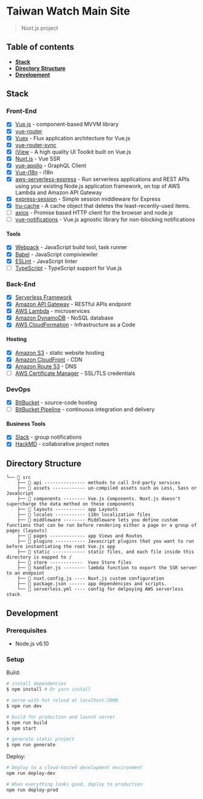 # Taiwan Watch Main Site

> Nuxt.js project

## Table of contents

- **[Stack](#stack)**
- **[Directory Structure](#directory-structure)**
- **[Development](#development)**

## Stack

### Front-End

- [x] [Vue.js](https://vuejs.org/) - component-based MVVM library
- [x] [vue-router](https://github.com/vuejs/vue-router)
- [x] [Vuex](https://github.com/vuejs/vuex) - Flux application architecture for Vue.js
- [x] [vue-router-sync](https://github.com/vuejs/vuex-router-sync)
- [x] [iView](https://github.com/iview/iview) - A high quality UI Toolkit built on Vue.js
- [x] [Nuxt.js](https://nuxtjs.org/guide/installation) - Vue SSR
- [x] [vue-apollo](https://github.com/akryum/vue-apollo) - GraphQL Client
- [x] [Vue-i18n](https://github.com/kazupon/vue-i18n) - i18n
- [x] [aws-serverless-express](https://github.com/awslabs/aws-serverless-express) - Run serverless applications and REST APIs using your existing Node.js application framework, on top of AWS Lambda and Amazon API Gateway
- [x] [express-session](https://github.com/expressjs/session) - Simple session middleware for Express
- [x] [lru-cache](https://github.com/isaacs/node-lru-cache ) - A cache object that deletes the least-recently-used items.
- [ ] [axios](https://github.com/axios/axios) - Promise based HTTP client for the browser and node.js
- [ ] [vue-notifications](https://github.com/se-panfilov/vue-notifications) - Vue.js agnostic library for non-blocking notifications

#### Tools

- [x] [Webpack](https://webpack.github.io/) - JavaScript build tool, task runner
- [x] [Babel](https://babeljs.io/) - JavaScript compiviewiler
- [x] [ESLint](http://eslint.org/) - JavaScript linter
- [ ] [TypeScript](https://vuejs.org/v2/guide/typescript.html) - TypeScript support for Vue.js

### Back-End

- [x] [Serverless Framework](http://serverless.com/)
- [x] [Amazon API Gateway](https://aws.amazon.com/api-gateway) - RESTful APIs endpoint
- [x] [AWS Lambda](https://aws.amazon.com/lambda) - microservices
- [x] [Amazon DynamoDB](https://aws.amazon.com/dynamodb) - NoSQL database
- [x] [AWS CloudFormation](https://aws.amazon.com/cloudformation) - Infrastructure as a Code

#### Hosting

- [x] [Amazon S3](https://aws.amazon.com/s3) - static website hosting
- [x] [Amazon CloudFront](https://aws.amazon.com/cloudfront) - CDN
- [x] [Amazon Route 53](https://aws.amazon.com/route53) - DNS
- [ ] [AWS Certificate Manager](https://aws.amazon.com/certificate-manager) - SSL/TLS credentials

### DevOps

- [x] [BitBucket](https://bitbucket.org/) - source-code hosting
- [ ] [BitBucket Pipeline](https://bitbucket.org/product/features/pipelines) - continuous integration and delivery

#### Business Tools

- [x] [Slack](https://taiwan-watch-slack-invite.herokuapp.com/) - group notifications
- [x] [HackMD](https://hackmd.io/c/BJKPgq5sZ/) - collaborative project notes

## Directory Structure
```
└── 📂 src
    ├── 📂 api --------------- methods to call 3rd-party services
    ├── 📂 assets ------------ un-compiled assets such as Less, Sass or JavaScript
    ├── 📂 components -------- Vue.js Components. Nuxt.js doesn't supercharge the data method on these components
    ├── 📂 layouts ----------- app Layouts
    ├── 📂 locales ----------- i18n localization files
    ├── 📂 middleware -------- Middleware lets you define custom functions that can be run before rendering either a page or a group of pages (layouts)
    ├── 📂 pages ------------- app Views and Routes
    ├── 📂 plugins ----------- Javascript plugins that you want to run before instantiating the root Vue.js app
    ├── 📂 static ------------ static files, and each file inside this directory is mapped to /
    ├── 📂 store ------------  Vuex Store files
    ├── 📄 handler.js -------- lambda function to export the SSR server to an endpoint
    ├── 📄 nuxt.config.js ---- Nuxt.js custom configuration
    ├── 📄 package.json ------ app dependencies and scripts.
    └── 📄 serverless.yml ---- config for delpoying AWS serverless stack
```

## Development

### Prerequisites

- Node.js v6.10

### Setup

Build:

``` bash
# install dependencies
$ npm install # Or yarn install

# serve with hot reload at localhost:3000
$ npm run dev

# build for production and launch server
$ npm run build
$ npm start

# generate static project
$ npm run generate
```

Deploy:

``` bash
# Deploy to a cloud-hosted development environment
npm run deploy-dev

# When everything looks good, deploy to production
npm run deploy-prod
```
